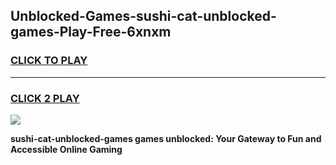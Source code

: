 
## Unblocked-Games-sushi-cat-unblocked-games-Play-Free-6xnxm
<h3>
<a href="https://premium76.site?title=sushi-cat-unblocked-games&ref=23A">CLICK TO PLAY</a></h3>
<hr>

<h3>
<a href="https://premium76.site?title=sushi-cat-unblocked-games&ref=23A">CLICK 2 PLAY</a>
  
</h3>

<a href="https://premium76.site?title=sushi-cat-unblocked-games&ref=23A"><img src="https://clearcache.store/games.png"></a>


**sushi-cat-unblocked-games games unblocked: Your Gateway to Fun and Accessible Online Gaming**

